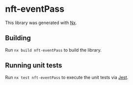 # nft-eventPass

This library was generated with [Nx](https://nx.dev).

## Building

Run `nx build nft-eventPass` to build the library.

## Running unit tests

Run `nx test nft-eventPass` to execute the unit tests via [Jest](https://jestjs.io).

